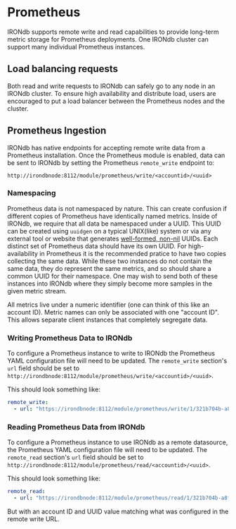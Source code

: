 # Prometheus

IRONdb supports remote write and read capabilities to provide long-term metric storage for Prometheus deployments. One IRONdb cluster can support many individual Prometheus instances.

## Load balancing requests

Both read and write requests to IRONdb can safely go to any node in an IRONdb cluster. To ensure high availability and distribute load, users are encouraged to put a load balancer between the Prometheus nodes and the cluster.

## Prometheus Ingestion

IRONdb has native endpoints for accepting remote write data from a Prometheus installation. Once the Prometheus module is enabled, data can be sent to IRONdb by setting the Prometheus `remote_write` endpoint to:

`http://irondbnode:8112/module/prometheus/write/<accountid>/<uuid>`

### Namespacing

Prometheus data is not namespaced by nature. This can create confusion if different copies of Prometheus have identically named metrics. Inside of IRONdb, we require that all data be namespaced under a UUID. This UUID can be created using `uuidgen` on a typical UNIX(like) system or via any external tool or website that generates [well-formed, non-nil](https://en.wikipedia.org/wiki/Universally_unique_identifier) UUIDs. Each distinct set of Prometheus data should have its own UUID. For high-availability in Prometheus it is the recommended pratice to have two copies collecting the same data. While these two instances do not contain the same data, they do represent the same metrics, and so should share a common UUID for their namespace. One may wish to send both of these instances into IRONdb where they simply become more samples in the given metric stream.

All metrics live under a numeric identifier (one can think of this like an account ID). Metric names can only be associated with one "account ID". This allows separate client instances that completely segregate data.

### Writing Prometheus Data to IRONdb

To configure a Prometheus instance to write to IRONdb the Prometheus YAML configuration file will need to be updated. The `remote_write` section's `url` field should be set to `http://irondbnode:8112/module/prometheus/write/<accountid>/<uuid>`.

This should look something like:

```yaml
remote_write:
  - url: "https://irondbnode:8112/module/prometheus/write/1/321b704b-a8ff-44b7-8171-777dc49bc788"
```

### Reading Prometheus Data from IRONdb

To configure a Prometheus instance to use IRONdb as a remote datasource, the Prometheus YAML configuration file will need to be updated. The `remote_read` section's `url` field should be set to `http://irondbnode:8112/module/prometheus/read/<accountid>/<uuid>`.

This should look something like:

```yaml
remote_read:
  - url: "https://irondbnode:8112/module/prometheus/read/1/321b704b-a8ff-44b7-8171-777dc49bc788"
```

But with an account ID and UUID value matching what was configured in the remote write URL.
